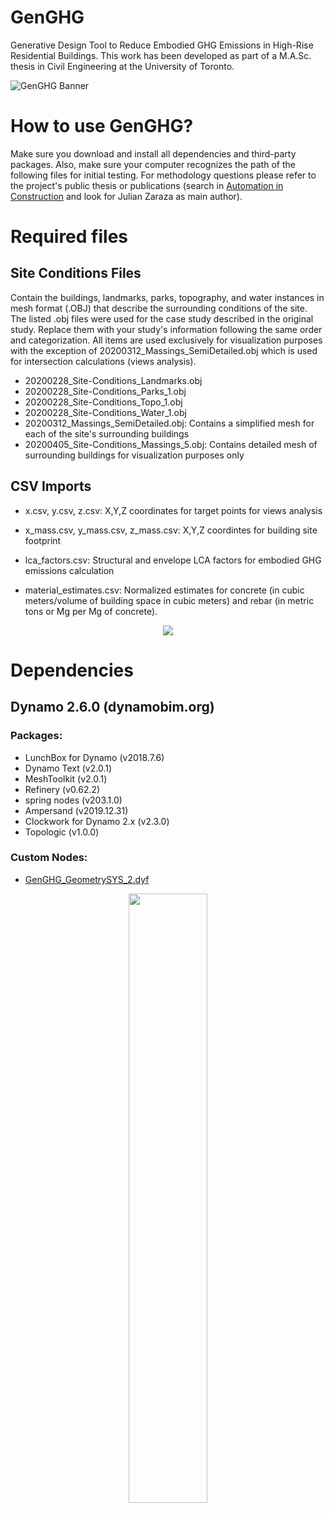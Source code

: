 # GenGHG
Generative Design Tool to Reduce Embodied GHG Emissions in High-Rise Residential Buildings.
This work has been developed as part of a M.A.Sc. thesis in Civil Engineering at the University of Toronto.


![GenGHG Banner](https://www.dropbox.com/s/5lsjhh7ih4tbfdg/2020.12.28%20Github%20Banner%202.png?raw=1)

# How to use GenGHG?
Make sure you download and install all dependencies and third-party packages. Also, make sure your computer recognizes the path of the following files for initial testing. For methodology questions please refer to the project's public thesis or publications (search in  [Automation in Construction](https://www.sciencedirect.com/journal/automation-in-construction) and look for Julian Zaraza as main author).

# Required files
## Site Conditions Files
Contain the buildings, landmarks, parks, topography, and water instances in mesh format (.OBJ) that describe the surrounding conditions of the site. The listed .obj files were used for the case study described in the original study. Replace them with your study's information following the same order and categorization. All items are used exclusively for visualization purposes with the exception of 20200312_Massings_SemiDetailed.obj which is used for intersection calculations (views analysis). 
- 20200228_Site-Conditions_Landmarks.obj
- 20200228_Site-Conditions_Parks_1.obj
- 20200228_Site-Conditions_Topo_1.obj
- 20200228_Site-Conditions_Water_1.obj
- 20200312_Massings_SemiDetailed.obj: Contains a simplified mesh for each of the site's surrounding buildings
- 20200405_Site-Conditions_Massings_5.obj: Contains detailed mesh of surrounding buildings for visualization purposes only

## CSV Imports
- x.csv, y.csv, z.csv: X,Y,Z coordinates for target points for views analysis

- x_mass.csv, y_mass.csv, z_mass.csv: X,Y,Z coordintes for building site footprint 

- lca_factors.csv: Structural and envelope LCA factors for embodied GHG emissions calculation

- material_estimates.csv: Normalized estimates for concrete (in cubic meters/volume of building space in cubic meters) and rebar (in metric tons or Mg per Mg of concrete).

<p align="center">
  <img src="https://www.dropbox.com/s/p9pl0fazjom6a2v/2020.12.28%20GenGHG%20GIF.gif?raw=1">
</p>

# Dependencies
## Dynamo 2.6.0 (dynamobim.org)
### Packages: 
- LunchBox for Dynamo (v2018.7.6)
- Dynamo Text (v2.0.1)
- MeshToolkit (v2.0.1)
- Refinery (v0.62.2)
- spring nodes (v203.1.0)
- Ampersand (v2019.12.31)
- Clockwork for Dynamo 2.x (v2.3.0)
- Topologic (v1.0.0)
### Custom Nodes:
- [GenGHG_GeometrySYS_2.dyf](GenGHG/20200817_GenGHG_457_core.dyn)

<p align="center">
<img src="https://www.dropbox.com/s/535161oyug4u0zp/GenGHG_thumbnail.png?raw=1" width=50% height=50%>
</p>


